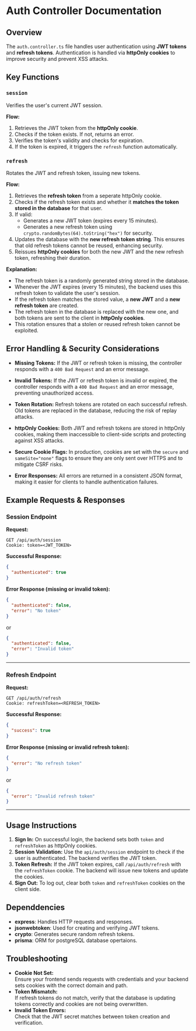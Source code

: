 # Auth Controller Documentation

## Overview

The `auth.controller.ts` file handles user authentication using **JWT tokens** and **refresh tokens**. Authentication is handled via **httpOnly cookies** to improve security and prevent XSS attacks.

## Key Functions

### `session`

Verifies the user's current JWT session.

**Flow:**

1. Retrieves the JWT token from the **httpOnly cookie**.
2. Checks if the token exists. If not, returns an error.
3. Verifies the token's validity and checks for expiration.
4. If the token is expired, it triggers the `refresh` function automatically.

### `refresh`

Rotates the JWT and refresh token, issuing new tokens.

**Flow:**

1. Retrieves the **refresh token** from a seperate httpOnly cookie.
2. Checks if the refresh token exists and whether it **matches the token stored in the database** for that user.
3. If valid:
   - Generates a new JWT token (expires every 15 minutes).
   - Generates a new refresh token using `crypto.randomBytes(64).toString("hex")` for security.
4. Updates the database with the **new refresh token string**. This ensures that old refresh tokens cannot be reused, enhancing security.
5. Reissues **httpOnly cookies** for both the new JWT and the new refresh token, refreshing their duration.

**Explanation:**

- The refresh token is a randomly generated string stored in the database.
- Whenever the JWT expires (every 15 minutes), the backend uses this refresh token to validate the user's session.
- If the refresh token matches the stored value, a **new JWT** and a **new refresh token** are created.
- The refresh token in the database is replaced with the new one, and both tokens are sent to the client in **httpOnly cookies**.
- This rotation ensures that a stolen or reused refresh token cannot be exploited.

## Error Handling & Security Considerations

- **Missing Tokens:**
  If the JWT or refresh token is missing, the controller responds with a `400 Bad Request` and an error message.

- **Invalid Tokens:**
  If the JWT or refresh token is invalid or expired, the controller responds with a `400 Bad Request` and an error message, preventing unauthorized access.

- **Token Rotation:**
  Refresh tokens are rotated on each successful refresh. Old tokens are replaced in the database, reducing the risk of replay attacks.

- **httpOnly Cookies:**
  Both JWT and refresh tokens are stored in httpOnly cookies, making them inaccessible to client-side scripts and protecting against XSS attacks.

- **Secure Cookie Flags:**
  In production, cookies are set with the `secure` and `sameSite="none"` flags to ensure they are only sent over HTTPS and to mitigate CSRF risks.

- **Error Responses:**
  All errors are returned in a consistent JSON format, making it easier for clients to handle authentication failures.

## Example Requests & Responses

### Session Endpoint

**Request:**

```http
GET /api/auth/session
Cookie: token=<JWT_TOKEN>
```

**Successful Response:**

```json
{
  "authenticated": true
}
```

**Error Response (missing or invalid token):**

```json
{
  "authenticated": false,
  "error": "No token"
}
```

or

```json
{
  "authenticated": false,
  "error": "Invalid token"
}
```

---

### Refresh Endpoint

**Request:**

```http
GET /api/auth/refresh
Cookie: refreshToken=<REFRESH_TOKEN>
```

**Successful Response:**

```json
{
  "success": true
}
```

**Error Response (missing or invalid refresh token):**

```json
{
  "error": "No refresh token"
}
```

or

```json
{
  "error": "Invalid refresh token"
}
```

---

## Usage Instructions

1. **Sign In:**
   On successful login, the backend sets both `token` and `refreshToken` as httpOnly cookies.
2. **Session Validation:**
   Use the `api/auth/session` endpoint to check if the user is authenticated. The backend verifies the JWT token.
3. **Token Refresh:**
   If the JWT token expires, call `/api/auth/refresh` with the `refreshToken` cookie. The backend will issue new tokens and update the cookies.
4. **Sign Out:**
   To log out, clear both `token` and `refreshToken` cookies on the client side.

## Dependdencies

- **express**: Handles HTTP requests and responses.
- **jsonwebtoken**: Used for creating and verifying JWT tokens.
- **crypto**: Generates secure random refresh tokens.
- **prisma**: ORM for postgreSQL database opertaions.

## Troubleshooting

- **Cookie Not Set:**  
  Ensure your frontend sends requests with credentials and your backend sets cookies with the correct domain and path.
- **Token Mismatch:**  
  If refresh tokens do not match, verify that the database is updating tokens correctly and cookies are not being overwritten.
- **Invalid Token Errors:**  
  Check that the JWT secret matches between token creation and verification.
